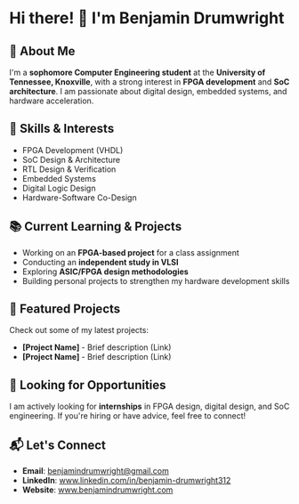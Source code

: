 # Hi there! 👋 I'm Benjamin Drumwright

## 🚀 About Me
I'm a **sophomore Computer Engineering student** at the **University of Tennessee, Knoxville**, with a strong interest in **FPGA development** and **SoC architecture**. I am passionate about digital design, embedded systems, and hardware acceleration.

## 🔧 Skills & Interests
- FPGA Development (VHDL)
- SoC Design & Architecture
- RTL Design & Verification
- Embedded Systems
- Digital Logic Design
- Hardware-Software Co-Design

## 📚 Current Learning & Projects
- Working on an **FPGA-based project** for a class assignment
- Conducting an **independent study in VLSI**
- Exploring **ASIC/FPGA design methodologies**
- Building personal projects to strengthen my hardware development skills

## 📂 Featured Projects
Check out some of my latest projects:
- **[Project Name]** - Brief description (Link)
- **[Project Name]** - Brief description (Link)

## 🌱 Looking for Opportunities
I am actively looking for **internships** in FPGA design, digital design, and SoC engineering. If you're hiring or have advice, feel free to connect!

## 📬 Let's Connect
- **Email**: benjamindrumwright@gmail.com
- **LinkedIn**: www.linkedin.com/in/benjamin-drumwright312
- **Website**: www.benjamindrumwright.com
